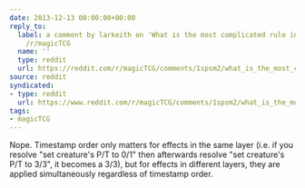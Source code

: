 ```yaml
---
date: 2013-12-13 00:00:00+00:00
reply_to:
  label: a comment by larkeith on 'What is the most complicated rule in magic?' on
    /r/magicTCG
  name: ''
  type: reddit
  url: https://reddit.com/r/magicTCG/comments/1spsm2/what_is_the_most_complicated_rule_in_magic/ce040ad/
source: reddit
syndicated:
- type: reddit
  url: https://www.reddit.com/r/magicTCG/comments/1spsm2/what_is_the_most_complicated_rule_in_magic/ce04tm4/
tags:
- magicTCG
---
```


Nope. Timestamp order only matters for effects in the same layer (i.e. if you resolve "set creature's P/T to 0/1" then afterwards resolve "set creature's P/T to 3/3", it becomes a 3/3), but for effects in different layers, they are applied simultaneously regardless of timestamp order.

